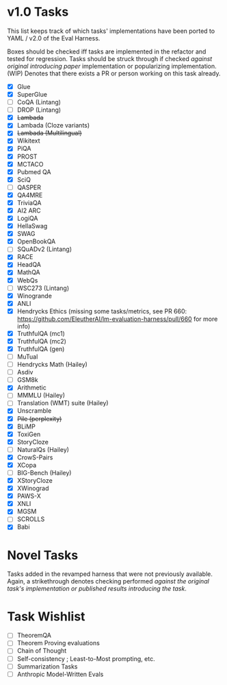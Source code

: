 # v1.0 Tasks
This list keeps track of which tasks' implementations have been ported to YAML / v2.0 of the Eval Harness.

Boxes should be checked iff tasks are implemented in the refactor and tested for regression. Tasks should be struck through if checked *against original introducing paper* implementation or popularizing implementation. (WIP) Denotes that there exists a PR or person working on this task already.

- [x] Glue
- [x] SuperGlue
- [ ] CoQA (Lintang)
- [ ] DROP (Lintang)
- [x] ~~Lambada~~
- [x] Lambada (Cloze variants)
- [x] ~~Lambada (Multilingual)~~
- [x] Wikitext
- [x] PiQA
- [x] PROST
- [x] MCTACO
- [x] Pubmed QA
- [x] SciQ
- [ ] QASPER
- [x] QA4MRE
- [x] TriviaQA
- [x] AI2 ARC
- [x] LogiQA
- [x] HellaSwag
- [x] SWAG
- [x] OpenBookQA
- [ ] SQuADv2 (Lintang)
- [x] RACE
- [x] HeadQA
- [x] MathQA
- [x] WebQs
- [ ] WSC273 (Lintang)
- [x] Winogrande
- [x] ANLI
- [x] Hendrycks Ethics (missing some tasks/metrics, see PR 660: <https://github.com/EleutherAI/lm-evaluation-harness/pull/660> for more info)
- [x] TruthfulQA (mc1)
- [x] TruthfulQA (mc2)
- [x] TruthfulQA (gen)
- [ ] MuTual
- [ ] Hendrycks Math (Hailey)
- [ ] Asdiv
- [ ] GSM8k
- [x] Arithmetic
- [ ] MMMLU (Hailey)
- [ ] Translation (WMT) suite (Hailey)
- [x] Unscramble
- [x] ~~Pile (perplexity)~~
- [x] BLiMP
- [x] ToxiGen
- [x] StoryCloze
- [ ] NaturalQs (Hailey)
- [x] CrowS-Pairs
- [x] XCopa
- [ ] BIG-Bench (Hailey)
- [x] XStoryCloze
- [x] XWinograd
- [x] PAWS-X
- [x] XNLI
- [x] MGSM
- [ ] SCROLLS
- [x] Babi

# Novel Tasks
Tasks added in the revamped harness that were not previously available. Again, a strikethrough denotes checking performed *against the original task's implementation or published results introducing the task*.

# Task Wishlist

- [ ] TheoremQA
- [ ] Theorem Proving evaluations
- [ ] Chain of Thought
- [ ] Self-consistency ; Least-to-Most prompting, etc.
- [ ] Summarization Tasks
- [ ] Anthropic Model-Written Evals
